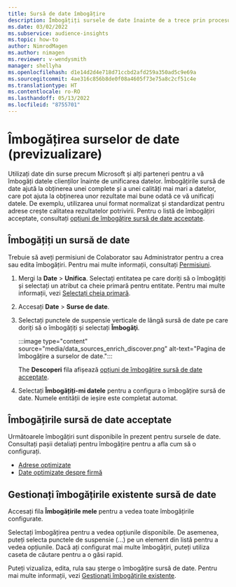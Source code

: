```yaml
---
title: Sursă de date îmbogățire
description: Îmbogățiți sursele de date înainte de a trece prin procesul de unificare a datelor.
ms.date: 03/02/2022
ms.subservice: audience-insights
ms.topic: how-to
author: NimrodMagen
ms.author: nimagen
ms.reviewer: v-wendysmith
manager: shellyha
ms.openlocfilehash: d1e14d2d4e718d71ccbd2afd259a350ad5c9e69a
ms.sourcegitcommit: 4ae316c856b8de0f08a4605f73e75a8c2cf51c4e
ms.translationtype: HT
ms.contentlocale: ro-RO
ms.lasthandoff: 05/13/2022
ms.locfileid: "8755701"
---
```

# <a name="enrichment-for-data-sources-preview"></a>Îmbogățirea surselor de date (previzualizare)

Utilizați date din surse precum Microsoft și alți parteneri pentru a vă îmbogăți datele clienților înainte de unificarea datelor. Îmbogățirile sursă de date ajută la obținerea unei complete și a unei calități mai mari a datelor, care pot ajuta la obținerea unor rezultate mai bune odată ce vă unificați datele. De exemplu, utilizarea unui format normalizat și standardizat pentru adrese crește calitatea rezultatelor potrivirii. Pentru o listă de îmbogățiri acceptate, consultați [opțiuni de îmbogățire sursă de date acceptate](#supported-data-source-enrichments).

## <a name="enrich-a-data-source"></a>Îmbogățiți un sursă de date

Trebuie să aveți permisiuni de Colaborator sau Administrator pentru a crea sau edita îmbogățiri. Pentru mai multe informații, consultați [Permisiuni](permissions.md).  

1. Mergi la **Date** > **Unifica**. Selectați entitatea pe care doriți să o îmbogățiți și selectați un atribut ca cheie primară pentru entitate. Pentru mai multe informații, vezi [Selectați cheia primară](map-entities.md#select-primary-key-and-semantic-type-for-attributes).

1. Accesați **Date** > **Surse de date**.

1. Selectați punctele de suspensie verticale de lângă sursă de date pe care doriți să o îmbogățiți și selectați **Îmbogăţi**.

   :::image type="content" source="media/data_sources_enrich_discover.png" alt-text="Pagina de îmbogățire a surselor de date.":::

   The **Descoperi** fila afișează [opțiuni de îmbogățire sursă de date acceptate](#supported-data-source-enrichments).

1. Selectați **Îmbogățiți-mi datele** pentru a configura o îmbogățire sursă de date. Numele entității de ieșire este completat automat.

## <a name="supported-data-source-enrichments"></a>Îmbogățirile sursă de date acceptate

Următoarele îmbogățiri sunt disponibile în prezent pentru sursele de date. Consultați pașii detaliați pentru îmbogățire pentru a afla cum să o configurați.

- [Adrese optimizate](enrichment-enhanced-addresses.md)
- [Date optimizate despre firmă](enrichment-enhanced-company-data.md)

## <a name="manage-existing-data-source-enrichments"></a>Gestionați îmbogățirile existente sursă de date

Accesați fila **Îmbogățirile mele** pentru a vedea toate îmbogățirile configurate.

Selectați îmbogățirea pentru a vedea opțiunile disponibile. De asemenea, puteți selecta punctele de suspensie (...) pe un element din listă pentru a vedea opțiunile. Dacă ați configurat mai multe îmbogățiri, puteți utiliza caseta de căutare pentru a o găsi rapid.

Puteți vizualiza, edita, rula sau șterge o îmbogățire sursă de date. Pentru mai multe informații, vezi [Gestionați îmbogățirile existente](enrichment-hub.md).
